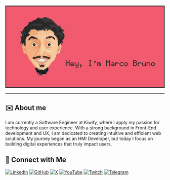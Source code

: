<div align="center">
    <p>
        <img src="https://raw.githubusercontent.com/marcobrunodev/marcobrunodev/refs/heads/main/assets/banner.png" alt="I'm Marco Bruno" />
    </p>
</div>

<hr />

<h2>✉️  About me</h2>

<p>
    I am currently a Software Engineer at Kiwify, where I apply my passion for technology and user experience. With a strong background in Front-End development and UX, I am dedicated to creating intuitive and efficient web solutions. My journey began as an HMI Developer, but today I focus on building digital experiences that truly impact users.
</p>

<h2>💬 Connect with Me</h2>

[![LinkedIn](https://img.shields.io/badge/linkedin-%230077B5.svg?style=for-the-badge&logo=linkedin&logoColor=white)](https://linkedin.com/in/marcobrunodev)
[![GitHub](https://img.shields.io/badge/github-%23121011.svg?style=for-the-badge&logo=github&logoColor=white)](https://github.com/marcobrunodev)
[![X](https://img.shields.io/badge/X-%23000000.svg?style=for-the-badge&logo=X&logoColor=white)](https://x.com/marcobrunodev)
[![YouTube](https://img.shields.io/badge/YouTube-%23FF0000.svg?style=for-the-badge&logo=YouTube&logoColor=white)](https://youtube.com/marcobrunodev)
[![Twitch](https://img.shields.io/badge/Twitch-%239146FF.svg?style=for-the-badge&logo=Twitch&logoColor=white)](https://twitch.tv/marcobrunodev)
[![Telegram](https://img.shields.io/badge/Telegram-2CA5E0?style=for-the-badge&logo=telegram&logoColor=white)](https://t.me/marcobrunodev)

